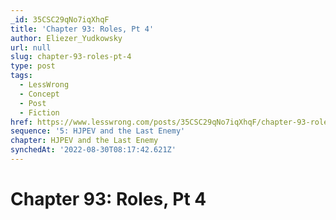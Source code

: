 ```yaml
---
_id: 35CSC29qNo7iqXhqF
title: 'Chapter 93: Roles, Pt 4'
author: Eliezer_Yudkowsky
url: null
slug: chapter-93-roles-pt-4
type: post
tags:
  - LessWrong
  - Concept
  - Post
  - Fiction
href: https://www.lesswrong.com/posts/35CSC29qNo7iqXhqF/chapter-93-roles-pt-4
sequence: '5: HJPEV and the Last Enemy'
chapter: HJPEV and the Last Enemy
synchedAt: '2022-08-30T08:17:42.621Z'
---
```

# Chapter 93: Roles, Pt 4

